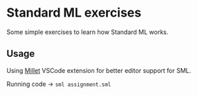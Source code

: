 # Standard ML exercises

Some simple exercises to learn how Standard ML works.

## Usage

Using [Millet](azdavis.millet) VSCode extension for better editor support for SML.

Running code -> `sml assignment.sml`
